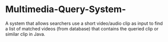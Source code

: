 # Multimedia-Query-System-
A system that allows searchers use a short video/audio clip as input to find a list of matched videos (from database) that contains the queried clip or similar clip in Java.
